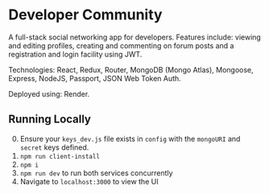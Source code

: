 # Developer Community

A full-stack social networking app for developers. Features include: viewing and editing profiles, creating and commenting on forum posts and a registration and login facility using JWT.

Technologies: React, Redux, Router, MongoDB (Mongo Atlas), Mongoose, Express, NodeJS, Passport, JSON Web Token Auth.

Deployed using: Render.

## Running Locally

0. Ensure your `keys_dev.js` file exists in `config` with the `mongoURI` and `secret` keys defined.
1. `npm run client-install`
2. `npm i`
3. `npm run dev` to run both services concurrently
4. Navigate to `localhost:3000` to view the UI
